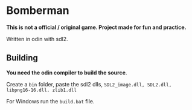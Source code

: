 # Bomberman

**This is not a official / original game. Project made for fun and practice.**

Written in odin with sdl2.

## Building

**You need the odin compiler to build the source**.

Create a `bin` folder, paste the sdl2 dlls, `SDL2_image.dll, SDL2.dll, libpng16-16.dll. zlib1.dll`

For Windows run the `build.bat` file.
